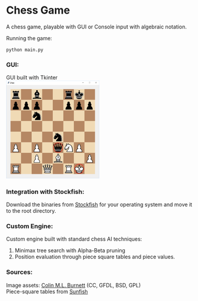 # Chess Game

A chess game, playable with GUI or Console input with algebraic notation. 

Running the game:
```
python main.py
```

### GUI:
GUI built with Tkinter<br>
<img src="/img/chesspic1.jpg" alt="Chess Gam" width="50%">

### Integration with Stockfish:
Download the binaries from <a href="https://stockfishchess.org/download/">Stockfish</a> for your operating system and move it to the root directory.

### Custom Engine:
Custom engine built with standard chess AI techniques: 
1. Minimax tree search with Alpha-Beta pruning
2. Position evaluation through piece square tables and piece values.

### Sources:
Image assets: <a href="https://en.wikipedia.org/wiki/User:Cburnett">Colin M.L. Burnett</a> (CC, GFDL, BSD, GPL)
<br>Piece-square tables from <a href="https://github.com/thomasahle/sunfish">Sunfish</a>
